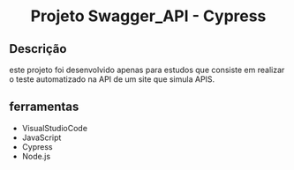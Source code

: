 <h1 align="center">
Projeto Swagger_API - Cypress
</h1>


## Descrição
este projeto foi desenvolvido apenas para estudos que consiste em realizar o teste automatizado na API de um site que simula APIS.


## ferramentas
<ul>
  <li>VisualStudioCode</li>
  <li>JavaScript</li>
  <li>Cypress</li>
  <li>Node.js</li>
</ul>


<!--   ### cenários - Login
  <ul>
  <li>usuario deve efetuar o login</li>
  <li>mensagem de erro de usuario invalido</li>
  <li>mensagem de erro de senha invalida</li>
  <li>mensagem de erro de usuario bloquado</li>
  </ul>
<img src="https://user-images.githubusercontent.com/99279134/183143011-ffbda6e5-ec6c-41b9-b7e8-337586598a24.gif" >

### cenários - Compra
  <ul>
  <li>adicionar produto ao carrinho</li>
  <li>realizar compra</li>
  </ul>
<img src="https://user-images.githubusercontent.com/99279134/183143016-9f0cfcd5-4fb3-4153-863a-4ec963d25a16.gif" > -->
